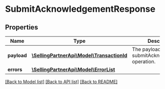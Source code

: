 # SubmitAcknowledgementResponse

## Properties
Name | Type | Description | Notes
------------ | ------------- | ------------- | -------------
**payload** | [**\SellingPartnerApi\Model\TransactionId**](TransactionId.md) | The payload for the submitAcknowledgement operation. | [optional] 
**errors** | [**\SellingPartnerApi\Model\ErrorList**](ErrorList.md) |  | [optional] 

[[Back to Model list]](../README.md#documentation-for-models) [[Back to API list]](../README.md#documentation-for-api-endpoints) [[Back to README]](../README.md)


